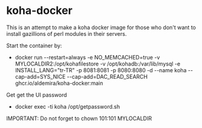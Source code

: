 # koha-docker
This is an attempt to make a koha docker image for those who don't want to install gazillions of perl modules in their servers.

Start the container by:

* docker run --restart=always -e NO_MEMCACHED=true -v MYLOCALDIR2:/opt/kohafilestore -v /opt/kohadb:/var/lib/mysql -e INSTALL_LANG="tr-TR" -p 8081:8081 -p 8080:8080 -d --name koha --cap-add=SYS_NICE --cap-add=DAC_READ_SEARCH ghcr.io/aldemira/koha-docker:main

Get get the UI password

* docker exec -ti koha /opt/getpassword.sh

IMPORTANT: Do not forget to chown 101:101 MYLOCALDIR
